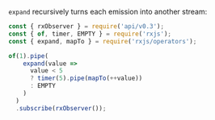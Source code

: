 <!--
name:		
title:		expand
pageTitle:	expand — RxJS operator example + marble diagram
desc:		expand recursively turns each emission into another stream
docsUrl:	https://rxjs.dev/api/operators/expand
-->

`expand` recursively turns each emission into another stream:

```js
const { rxObserver } = require('api/v0.3');
const { of, timer, EMPTY } = require('rxjs');
const { expand, mapTo } = require('rxjs/operators');

of(1).pipe(
    expand(value =>
      value < 5
      ? timer(5).pipe(mapTo(++value))
      : EMPTY
    )
  )
  .subscribe(rxObserver());

```
